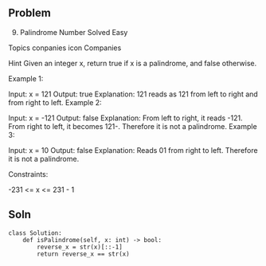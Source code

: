 ## Problem
9. Palindrome Number
Solved
Easy

Topics
conpanies icon
Companies

Hint
Given an integer x, return true if x is a palindrome, and false otherwise.

 

Example 1:

Input: x = 121
Output: true
Explanation: 121 reads as 121 from left to right and from right to left.
Example 2:

Input: x = -121
Output: false
Explanation: From left to right, it reads -121. From right to left, it becomes 121-. Therefore it is not a palindrome.
Example 3:

Input: x = 10
Output: false
Explanation: Reads 01 from right to left. Therefore it is not a palindrome.
 

Constraints:

-231 <= x <= 231 - 1


## Soln
```
class Solution:
    def isPalindrome(self, x: int) -> bool:
        reverse_x = str(x)[::-1]
        return reverse_x == str(x)
        
```
